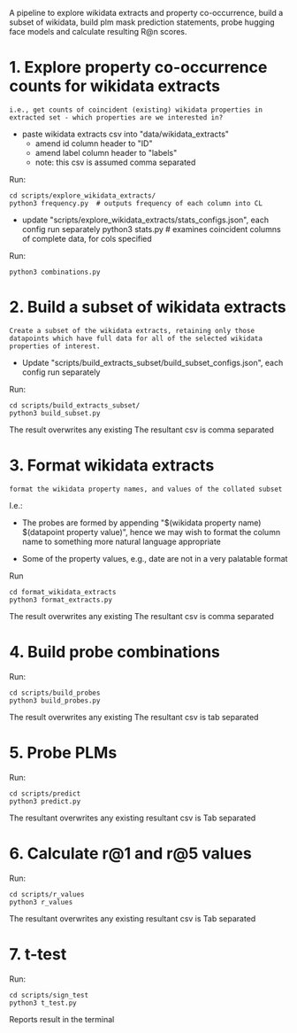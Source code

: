 A pipeline to explore wikidata extracts and property co-occurrence, build a subset of wikidata, build plm mask prediction statements, probe hugging face models and calculate resulting R@n scores.

# 1. Explore property co-occurrence counts for wikidata extracts

    i.e., get counts of coincident (existing) wikidata properties in extracted set - which properties are we interested in?

* paste wikidata extracts csv into "data/wikidata_extracts"
    * amend id column header to "ID"
    * amend label column header to "labels"
    * note: this csv is assumed comma separated

Run:
```
cd scripts/explore_wikidata_extracts/
python3 frequency.py  # outputs frequency of each column into CL
```

* update "scripts/explore_wikidata_extracts/stats_configs.json", each config run separately
python3 stats.py  # examines coincident columns of complete data, for cols specified

Run: 
```
python3 combinations.py
```


# 2. Build a subset of wikidata extracts

    Create a subset of the wikidata extracts, retaining only those datapoints which have full data for all of the selected wikidata properties of interest.

* Update "scripts/build_extracts_subset/build_subset_configs.json", each config run separately

Run:
```
cd scripts/build_extracts_subset/
python3 build_subset.py
```

The result overwrites any existing
The resultant csv is comma separated


# 3. Format wikidata extracts

    format the wikidata property names, and values of the collated subset

I.e.:
* The probes are formed by appending "$(wikidata property name) $(datapoint property value)", hence we may wish to format the column name to something more natural language appropriate

* Some of the property values, e.g., date are not in a very palatable format

Run
```
cd format_wikidata_extracts
python3 format_extracts.py
```

The result overwrites any existing
The resultant csv is comma separated


# 4. Build probe combinations

Run:
```
cd scripts/build_probes
python3 build_probes.py
```

The result overwrites any existing
The resultant csv is tab separated


# 5. Probe PLMs

Run:
```
cd scripts/predict
python3 predict.py
```

The resultant overwrites any existing
resultant csv is Tab separated


# 6. Calculate r@1 and r@5 values

Run:
```
cd scripts/r_values
python3 r_values
```

The resultant overwrites any existing
resultant csv is Tab separated

# 7. t-test 

Run:
```
cd scripts/sign_test
python3 t_test.py
```

Reports result in the terminal

